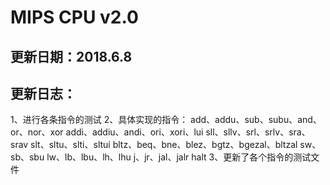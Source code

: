 # MIPS CPU v2.0
## 更新日期：2018.6.8
## 更新日志：
1、进行各条指令的测试
2、具体实现的指令：
add、addu、sub、subu、and、or、nor、xor
addi、addiu、andi、ori、xori、lui
sll、sllv、srl、srlv、sra、srav
slt、sltu、slti、sltui
bltz、beq、bne、blez、bgtz、bgezal、bltzal
sw、sb、sbu
lw、lb、lbu、lh、lhu
j、jr、jal、jalr
halt
3、更新了各个指令的测试文件

